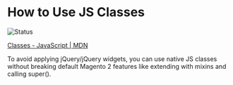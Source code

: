 # How to Use JS Classes

![Status](https://badgen.net/badge/status/ready%20to%20use/green)

[Classes - JavaScript | MDN](https://developer.mozilla.org/en-US/docs/Web/JavaScript/Reference/Classes)

To avoid applying jQuery/jQuery widgets, you can use native JS classes without breaking default Magento 2 features like extending with mixins and calling super().
